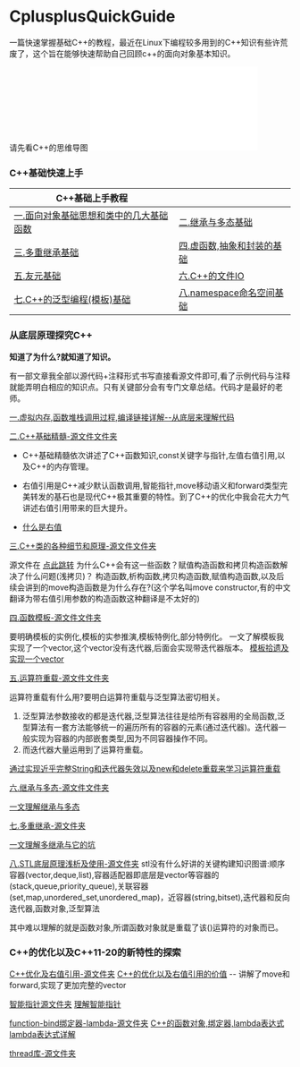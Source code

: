 # CplusplusQuickGuide
一篇快速掌握基础C++的教程，最近在Linux下编程较多用到的C++知识有些许荒废了，这个旨在能够快速帮助自己回顾c++的面向对象基本知识。

请先看C++的思维导图 ![C++基础](./resource/CPP_basic.md)

### C++基础快速上手

| C++基础上手教程                                      |                                         |
| ---------------------------------------------------- | --------------------------------------- |
| [一.面向对象基础思想和类中的几大基础函数](doc/01.md) | [二.继承与多态基础](doc/02.md)          |
| [三.多重继承基础](doc/03.md)                         | [四.虚函数,抽象和封装的基础](doc/04.md) |
| [五.友元基础](doc/05.md)                             | [六.C++的文件IO](doc/06.md)             |
| [七.C++的泛型编程(模板)基础](doc/07.md)              | [八.namespace命名空间基础](doc/08.md)   |

### 从底层原理探究C++

**知道了为什么?就知道了知识。**

有一部文章我全部以源代码+注释形式书写直接看源文件即可,看了示例代码与注释就能弄明白相应的知识点。只有关键部分会有专门文章总结。代码才是最好的老师。

[一.虚拟内存,函数堆栈调用过程,编译链接详解--从底层来理解代码](doc/advance/a1.md)

[二.C++基础精髓-源文件文件夹](https://github.com/helintongh/CplusplusQuickGuide/tree/master/src/01CPP%E5%BF%85%E9%A1%BB%E6%8E%8C%E6%8F%A1%E7%9A%84%E5%9F%BA%E7%A1%80%E7%9F%A5%E8%AF%86%E7%B2%BE%E8%AE%B2)

- C++基础精髓依次讲述了C++函数知识,const关键字与指针,左值右值引用,以及C++的内存管理。

- 右值引用是C++减少默认函数调用,智能指针,move移动语义和forward类型完美转发的基石也是现代C++极其重要的特性。到了C++的优化中我会花大力气讲述右值引用带来的巨大提升。

- [什么是右值](doc/advance/a2.md)

[三.C++类的各种细节和原理-源文件文件夹](doc/advance/a3.md)

源文件在 [点此跳转](https://github.com/helintongh/CplusplusQuickGuide/tree/master/src/02%E7%B1%BB%E5%92%8C%E5%AF%B9%E8%B1%A1%E7%9A%84%E7%BB%86%E8%8A%82%E4%B8%8E%E5%8E%9F%E7%90%86)
为什么C++会有这一些函数？赋值构造函数和拷贝构造函数解决了什么问题(浅拷贝)？ 构造函数,析构函数,拷贝构造函数,赋值构造函数,以及后续会讲到的move构造函数是为什么存在?(这个学名叫move constructor,有的中文翻译为带右值引用参数的构造函数这种翻译是不太好的)

[四.函数模板-源文件文件夹](https://github.com/helintongh/CplusplusQuickGuide/tree/master/src/03%E6%A8%A1%E6%9D%BF%E7%BC%96%E7%A8%8B)

要明确模板的实例化,模板的实参推演,模板特例化,部分特例化。 一文了解模板我实现了一个vector,这个vector没有迭代器,后面会实现带迭代器版本。 
[模板拾遗及实现一个vector](doc/advance/a4.md)

[五.运算符重载-源文件文件夹](https://github.com/helintongh/CplusplusQuickGuide/tree/master/src/04%E8%BF%90%E7%AE%97%E7%AC%A6%E9%87%8D%E8%BD%BD)

运算符重载有什么用?要明白运算符重载与泛型算法密切相关。
1. 泛型算法参数接收的都是迭代器,泛型算法往往是给所有容器用的全局函数,泛型算法有一套方法能够统一的遍历所有的容器的元素(通过迭代器)。迭代器一般实现为容器的内部嵌套类型,因为不同容器操作不同。
2. 而迭代器大量运用到了运算符重载。

[通过实现近乎完整String和迭代器失效以及new和delete重载来学习运算符重载](doc/advance/a5.md)

[六.继承与多态-源文件文件夹](https://github.com/helintongh/CplusplusQuickGuide/tree/master/src/05%E7%BB%A7%E6%89%BF%E5%92%8C%E5%A4%9A%E6%80%81)

[一文理解继承与多态](doc/advance/a6.md)

[七.多重继承-源文件夹](https://github.com/helintongh/CplusplusQuickGuide/tree/master/src/06%E5%A4%9A%E9%87%8D%E7%BB%A7%E6%89%BF)

[一文理解多继承与它的坑](doc/advance/a7.md)

[八.STL底层原理浅析及使用-源文件夹](https://github.com/helintongh/CplusplusQuickGuide/tree/master/src/07STL%E5%BA%93%E7%9A%84%E5%BA%95%E5%B1%82%E5%8E%9F%E7%90%86%E4%BB%A5%E5%8F%8A%E4%BD%BF%E7%94%A8)
stl没有什么好讲的关键构建知识图谱:顺序容器(vector,deque,list),容器适配器即底层是vector等容器的(stack,queue,priority_queue),关联容器(set,map,unordered_set,unordered_map)，近容器(string,bitset),迭代器和反向迭代器,函数对象,泛型算法

其中难以理解的就是函数对象,所谓函数对象就是重载了该()运算符的对象而已。

### C++的优化以及C++11-20的新特性的探索

[C++优化及右值引用-源文件夹](https://github.com/helintongh/CplusplusQuickGuide/tree/master/src/08%E4%BC%98%E5%8C%96%E5%AF%B9%E8%B1%A1%E9%AB%98%E6%95%88CPP%E7%BC%96%E7%A8%8B)
[C++的优化以及右值引用的价值](doc/senior/s1.md) -- 讲解了move和forward,实现了更加完整的vector

[智能指针源文件夹](https://github.com/helintongh/CplusplusQuickGuide/tree/master/src/09%E6%99%BA%E8%83%BD%E6%8C%87%E9%92%88)
[理解智能指针](doc/senior/s2.md)

[function-bind绑定器-lambda-源文件夹](https://github.com/helintongh/CplusplusQuickGuide/tree/master/src/10bind%E7%BB%91%E5%AE%9A%E5%99%A8%E5%92%8Cfunction%E5%87%BD%E6%95%B0%E5%AF%B9%E8%B1%A1)
[C++的函数对象,绑定器,lambda表达式](doc/senior/s3.md)
[lambda表达式详解](doc/senior/s4.md)

[thread库-源文件夹](https://github.com/helintongh/CplusplusQuickGuide/blob/master/src/11Thread%E5%BA%93/01_1cpp_thread%E7%B1%BB%E7%BC%96%E5%86%99%E5%A4%9A%E7%BA%BF%E7%A8%8B.cpp)